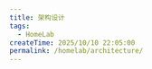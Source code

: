 ```yaml
---
title: 架构设计
tags:
  - HomeLab
createTime: 2025/10/10 22:05:00
permalink: /homelab/architecture/
---
```

